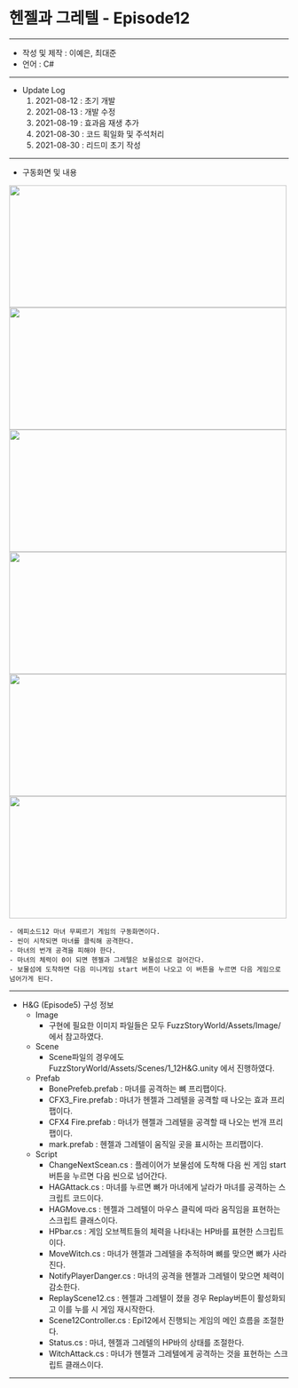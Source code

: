 # 헨젤과 그레텔 - Episode12
***
 - 작성 및 제작 : 이예은, 최대준
 - 언어 : C#
***
 - Update Log
      1) 2021-08-12 : 초기 개발
      2) 2021-08-13 : 개발 수정
      3) 2021-08-19 : 효과음 재생 추가
      4) 2021-08-30 : 코드 획일화 및 주석처리
      5) 2021-08-30 : 리드미 초기 작성
***
 - 구동화면 및 내용
<img src="https://user-images.githubusercontent.com/88296511/131273316-ca95c098-d6e4-469b-a6ea-7bdf7d494b41.jpg" width="500" height="220">
<img src="https://user-images.githubusercontent.com/88296511/131273332-e1f6ea6a-03f9-40f6-bbd6-f8961a3adf36.jpg" width="500" height="220">
<img src="https://user-images.githubusercontent.com/88296511/131273407-6cb08a4b-e5b3-4646-b3fe-e63e03e1d483.jpg" width="500" height="220">
<img src="https://user-images.githubusercontent.com/88296511/131273375-c97ed370-fa45-4a04-9889-93932134fbda.jpg" width="500" height="220">
<img src="https://user-images.githubusercontent.com/88296511/131273435-17ba6ef9-003f-4270-8b2f-25194256d8e8.jpg" width="500" height="220">
<img src="https://user-images.githubusercontent.com/88296511/131273487-d10a127c-3c4d-468f-ab93-72ff156247dc.jpg" width="500" height="220">

    - 에피소드12 마녀 무찌르기 게임의 구동화면이다.
    - 씬이 시작되면 마녀를 클릭해 공격한다.
    - 마녀의 번개 공격을 피해야 한다.
    - 마녀의 체력이 0이 되면 헨젤과 그레텔은 보물섬으로 걸어간다.
    - 보물섬에 도착하면 다음 미니게임 start 버튼이 나오고 이 버튼을 누르면 다음 게임으로 넘어가게 된다.
***
- H&G (Episode5) 구성 정보
  - Image
    - 구현에 필요한 이미지 파일들은 모두 FuzzStoryWorld/Assets/Image/ 에서 참고하였다.
  - Scene
    - Scene파일의 경우에도 FuzzStoryWorld/Assets/Scenes/1_12H&G.unity 에서 진행하였다.
  - Prefab
    - BonePrefeb.prefab : 마녀를 공격하는 뼈 프리팹이다.
    - CFX3_Fire.prefab : 마녀가 헨젤과 그레텔을 공격할 때 나오는 효과 프리팹이다.
    - CFX4 Fire.prefab : 마녀가 헨젤과 그레텔을 공격할 때 나오는 번개 프리팹이다.
    - mark.prefab : 헨젤과 그레텔이 움직일 곳을 표시하는 프리팹이다.
  - Script
    - ChangeNextScean.cs : 플레이어가 보물섬에 도착해 다음 씬 게임 start 버튼을 누르면 다음 씬으로 넘어간다.
    - HAGAttack.cs : 마녀를 누르면 뼈가 마녀에게 날라가 마녀를 공격하는 스크립트 코드이다. 
    - HAGMove.cs : 헨젤과 그레텔이 마우스 클릭에 따라 움직임을 표현하는 스크립트 클래스이다.
    - HPbar.cs : 게임 오브젝트들의 체력을 나타내는 HP바를 표현한 스크립트이다. 
    - MoveWitch.cs : 마녀가 헨젤과 그레텔을 추적하며 뼈를 맞으면 뼈가 사라진다.
    - NotifyPlayerDanger.cs : 마녀의 공격을 헨젤과 그레텔이 맞으면 체력이 감소한다. 
    - ReplayScene12.cs : 헨젤과 그레텔이 졌을 경우 Replay버튼이 활성화되고 이를 누를 시 게임 재시작한다. 
    - Scene12Controller.cs : Epi12에서 진행되는 게임의 메인 흐름을 조절한다.
    - Status.cs : 마녀, 헨젤과 그레텔의 HP바의 상태를 조절한다.
    - WitchAttack.cs : 마녀가 헨젤과 그레텔에게 공격하는 것을 표현하는 스크립트 클래스이다.
***
